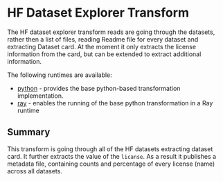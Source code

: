 # HF Dataset Explorer Transform
The HF dataset explorer transform reads are going through the datasets, rather then a list of
files, reading Readme file for every dataset and extracting Dataset card. At the moment it only 
extracts the license information from the card, but can be extended to extract additional 
information.

The following runtimes are available:

* [python](src/hf_dataset_explorer/python) - provides the base python-based transformation
implementation.
* [ray](src/hf_dataset_explorer/ray) - enables the running of the base python transformation
in a Ray runtime

## Summary

This transform is going through all of the HF datasets extracting dataset card. It further extracts
the value of the `licanse`. As a result it publishes a metadata file, containing counts and
percentage of every license (name) across all datasets.